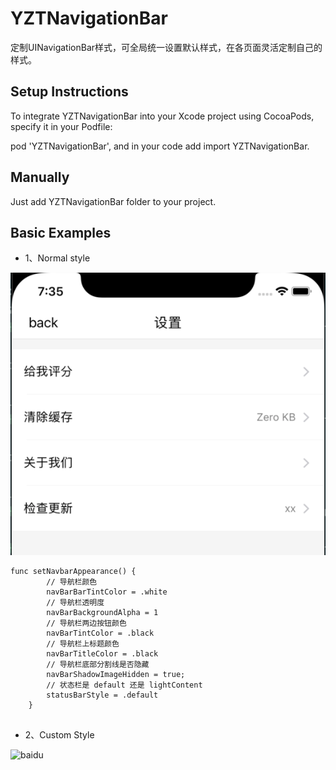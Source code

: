 # YZTNavigationBar
定制UINavigationBar样式，可全局统一设置默认样式，在各页面灵活定制自己的样式。

## Setup Instructions

To integrate YZTNavigationBar into your Xcode project using CocoaPods, specify it in your Podfile:

pod 'YZTNavigationBar', and in your code add import YZTNavigationBar.

## Manually

Just add YZTNavigationBar folder to your project.

## Basic Examples


* 1、Normal style

![ScreenShot](https://github.com/wsj2012/YZTNavigationBar/blob/master/System.png?raw=true)


```
func setNavbarAppearance() {
        // 导航栏颜色
        navBarBarTintColor = .white
        // 导航栏透明度
        navBarBackgroundAlpha = 1
        // 导航栏两边按钮颜色
        navBarTintColor = .black
        // 导航栏上标题颜色
        navBarTitleColor = .black
        // 导航栏底部分割线是否隐藏
        navBarShadowImageHidden = true;
        // 状态栏是 default 还是 lightContent
        statusBarStyle = .default
    }


```

* 2、Custom Style

![baidu](https://github.com/wsj2012/Flop/blob/master/drop.gif) 